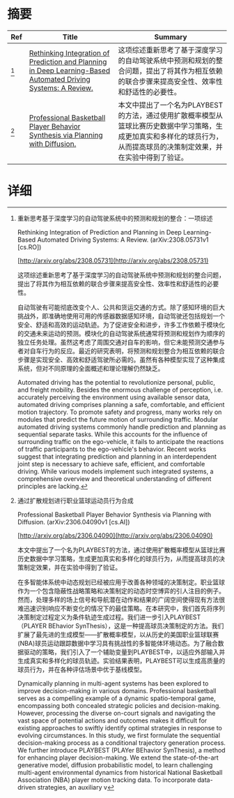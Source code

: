 # 摘要

| Ref | Title | Summary |
| --- | --- | --- |
| [^1] | [Rethinking Integration of Prediction and Planning in Deep Learning-Based Automated Driving Systems: A Review.](http://arxiv.org/abs/2308.05731) | 这项综述重新思考了基于深度学习的自动驾驶系统中预测和规划的整合问题，提出了将其作为相互依赖的联合步骤来提高安全性、效率性和舒适性的必要性。 |
| [^2] | [Professional Basketball Player Behavior Synthesis via Planning with Diffusion.](http://arxiv.org/abs/2306.04090) | 本文中提出了一个名为PLAYBEST的方法，通过使用扩散概率模型从篮球比赛历史数据中学习策略，生成更加真实和多样化的球员行为，从而提高球员的决策制定效果，并在实验中得到了验证。 |

# 详细

[^1]: 重新思考基于深度学习的自动驾驶系统中的预测和规划的整合：一项综述

    Rethinking Integration of Prediction and Planning in Deep Learning-Based Automated Driving Systems: A Review. (arXiv:2308.05731v1 [cs.RO])

    [http://arxiv.org/abs/2308.05731](http://arxiv.org/abs/2308.05731)

    这项综述重新思考了基于深度学习的自动驾驶系统中预测和规划的整合问题，提出了将其作为相互依赖的联合步骤来提高安全性、效率性和舒适性的必要性。

    

    自动驾驶有可能彻底改变个人、公共和货运交通的方式。除了感知环境的巨大挑战外，即准确地使用可用的传感器数据感知环境，自动驾驶还包括规划一个安全、舒适和高效的运动轨迹。为了促进安全和进步，许多工作依赖于模块化的交通未来运动的预测。模块化的自动驾驶系统通常将预测和规划作为顺序的独立任务处理。虽然这考虑了周围交通对自车的影响，但它未能预测交通参与者对自车行为的反应。最近的研究表明，将预测和规划整合为相互依赖的联合步骤是实现安全、高效和舒适驾驶所必需的。虽然有各种模型实现了这种集成系统，但对不同原理的全面概述和理论理解仍然缺乏。

    Automated driving has the potential to revolutionize personal, public, and freight mobility. Besides the enormous challenge of perception, i.e. accurately perceiving the environment using available sensor data, automated driving comprises planning a safe, comfortable, and efficient motion trajectory. To promote safety and progress, many works rely on modules that predict the future motion of surrounding traffic. Modular automated driving systems commonly handle prediction and planning as sequential separate tasks. While this accounts for the influence of surrounding traffic on the ego-vehicle, it fails to anticipate the reactions of traffic participants to the ego-vehicle's behavior. Recent works suggest that integrating prediction and planning in an interdependent joint step is necessary to achieve safe, efficient, and comfortable driving. While various models implement such integrated systems, a comprehensive overview and theoretical understanding of different principles are lacking.
    
[^2]: 通过扩散规划进行职业篮球运动员行为合成

    Professional Basketball Player Behavior Synthesis via Planning with Diffusion. (arXiv:2306.04090v1 [cs.AI])

    [http://arxiv.org/abs/2306.04090](http://arxiv.org/abs/2306.04090)

    本文中提出了一个名为PLAYBEST的方法，通过使用扩散概率模型从篮球比赛历史数据中学习策略，生成更加真实和多样化的球员行为，从而提高球员的决策制定效果，并在实验中得到了验证。

    

    在多智能体系统中动态规划已经被应用于改善各种领域的决策制定。职业篮球作为一个包含隐蔽性战略策略和决策制定的动态时空博弈的引人注目的例子。然而，处理多样的场上信号和导航潜在动作和结果的广阔空间使得现有方法很难迅速识别响应不断变化的情况下的最佳策略。在本研究中，我们首先将序列决策制定过程定义为条件轨迹生成过程。我们进一步引入PLAYBEST（PLAYER BEhavior SynThesis），这是一种提高球员决策制定的方法。我们扩展了最先进的生成模型——扩散概率模型，以从历史的美国职业篮球联赛(NBA)球员运动跟踪数据中学习具有挑战性的多智能体环境动态。为了融合数据驱动的策略，我们引入了一个辅助变量到PLAYBEST中，以适应外部输入并生成真实和多样化的球员轨迹。实验结果表明，PLAYBEST可以生成高质量的球员行为，并在各种评估场景中优于基线模型。

    Dynamically planning in multi-agent systems has been explored to improve decision-making in various domains. Professional basketball serves as a compelling example of a dynamic spatio-temporal game, encompassing both concealed strategic policies and decision-making. However, processing the diverse on-court signals and navigating the vast space of potential actions and outcomes makes it difficult for existing approaches to swiftly identify optimal strategies in response to evolving circumstances. In this study, we first formulate the sequential decision-making process as a conditional trajectory generation process. We further introduce PLAYBEST (PLAYer BEhavior SynThesis), a method for enhancing player decision-making. We extend the state-of-the-art generative model, diffusion probabilistic model, to learn challenging multi-agent environmental dynamics from historical National Basketball Association (NBA) player motion tracking data. To incorporate data-driven strategies, an auxiliary v
    

